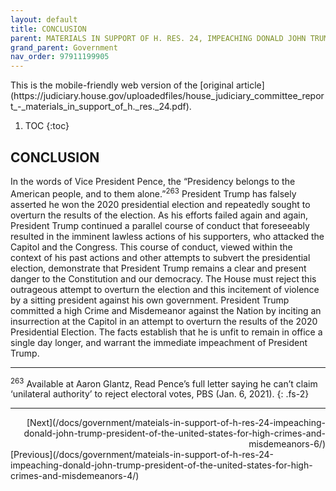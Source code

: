 ```yaml
---
layout: default
title: CONCLUSION
parent: MATERIALS IN SUPPORT OF H. RES. 24, IMPEACHING DONALD JOHN TRUMP, PRESIDENT OF THE UNITED STATES, FOR HIGH CRIMES AND MISDEMEANORS 
grand_parent: Government 
nav_order: 97911199905  
---
```

<style>
.dont-break-out {
  /* These are technically the same, but use both */
  overflow-wrap: break-word;
  word-wrap: break-word;

  -ms-word-break: break-all;
  /* This is the dangerous one in WebKit, as it breaks things wherever */
  word-break: break-all;
  /* Instead use this non-standard one: */
  word-break: break-word;
}
</style>

<div class="dont-break-out" markdown="1">
This is the mobile-friendly web version of the [original article](https://judiciary.house.gov/uploadedfiles/house_judiciary_committee_report_-_materials_in_support_of_h._res._24.pdf).

1. TOC
{:toc}

## CONCLUSION
In the words of Vice President Pence, the “Presidency belongs to the American people, and to them alone.”<sup>263</sup> President Trump has falsely asserted he won the 2020 presidential election and repeatedly sought to overturn the results of the election. As his efforts failed again and again, President Trump continued a parallel course of conduct that foreseeably resulted in the imminent lawless actions of his supporters, who attacked the Capitol and the Congress. This course of conduct, viewed within the context of his past actions and other attempts to subvert the presidential election, demonstrate that President Trump remains a clear and present danger to the Constitution and our democracy. The House must reject this outrageous attempt to overturn the election and this incitement of violence by a sitting president against his own government. President Trump committed a high Crime and Misdemeanor against the Nation by inciting an insurrection at the Capitol in an attempt to overturn the results of the 2020 Presidential Election. The facts establish that he is unfit to remain in office a single day longer, and warrant the immediate impeachment of President Trump.

***

<sup>263</sup> Available at Aaron Glantz, Read Pence’s full letter saying he can’t claim ‘unilateral authority’ to reject electoral votes, PBS (Jan. 6, 2021).
{: .fs-2}

***

<div style='text-align:right' markdown="1">
[Next](/docs/government/mateials-in-support-of-h-res-24-impeaching-donald-john-trump-president-of-the-united-states-for-high-crimes-and-misdemeanors-6/)
</div>

<div style='text-align:left' markdown="1">
[Previous](/docs/government/mateials-in-support-of-h-res-24-impeaching-donald-john-trump-president-of-the-united-states-for-high-crimes-and-misdemeanors-4/)
</div>
</div>
